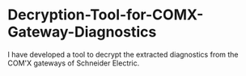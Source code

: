 # Decryption-Tool-for-COMX-Gateway-Diagnostics
I have developed a tool to decrypt the extracted diagnostics from the COM'X gateways of Schneider Electric.
